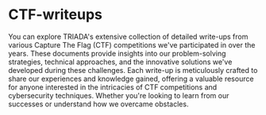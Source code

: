 # CTF-writeups
You can explore TRIADA's extensive collection of detailed write-ups from various Capture The Flag (CTF) competitions we've participated in over the years. These documents provide insights into our problem-solving strategies, technical approaches, and the innovative solutions we've developed during these challenges. Each write-up is meticulously crafted to share our experiences and knowledge gained, offering a valuable resource for anyone interested in the intricacies of CTF competitions and cybersecurity techniques. Whether you're looking to learn from our successes or understand how we overcame obstacles.
